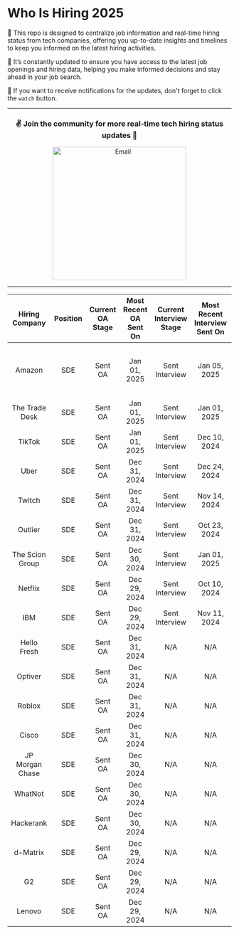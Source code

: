 # Who Is Hiring 2025

🌷 This repo is designed to centralize job information and real-time hiring status from tech companies, offering you up-to-date insights and timelines to keep you informed on the latest hiring activities.

🌟 It’s constantly updated to ensure you have access to the latest job openings and hiring data, helping you make informed decisions and stay ahead in your job search. 

🔔 If you want to receive notifications for the updates, don't forget to click the `watch` button.

--- 

<div align="center">
	<h3>✌️ Join the community for more real-time tech hiring status updates 🐳</h3>
  <div>
      <a href="https://discord.gg/awsKHewRGC">
      <img src="https://i.imgur.com/glICka0.png" width="300" alt="Email">
      </a>
  </div> 
</div>

--- 


| Hiring Company | Position | Current OA Stage | Most Recent OA Sent On | Current Interview Stage | Most Recent Interview Sent On |  Apply |
|:---------------:|:--------:|:----------------:|:----------------------:|:-----------------------:|:----------------------------:|:----------------------------:|
| Amazon          | SDE      | Sent OA          | Jan 01, 2025           | Sent Interview          | Jan 05, 2025                  | <a href="https://www.amazon.jobs/en/jobs/2828235/software-development-engineer-2025-us"><img src="https://banner2.cleanpng.com/20180622/qkc/kisspng-marywood-university-rochester-educational-opportun-apply-now-5b2d8c98647eb1.1381556815297117684116.jpg" width="118" alt="Apply"/> </a> 
| The Trade Desk  | SDE      | Sent OA          | Jan 01, 2025           | Sent Interview          | Jan 01, 2025                  |
| TikTok          | SDE      | Sent OA          | Jan 01, 2025           | Sent Interview          | Dec 10, 2024                  |
| Uber            | SDE      | Sent OA          | Dec 31, 2024           | Sent Interview          | Dec 24, 2024                  |
| Twitch          | SDE      | Sent OA          | Dec 31, 2024           | Sent Interview          | Nov 14, 2024                  |
| Outlier         | SDE      | Sent OA          | Dec 31, 2024           | Sent Interview          | Oct 23, 2024                  |
| The Scion Group | SDE      | Sent OA          | Dec 30, 2024           | Sent Interview          | Jan 01, 2025                  |
| Netflix         | SDE      | Sent OA          | Dec 29, 2024           | Sent Interview          | Oct 10, 2024                  |
| IBM             | SDE      | Sent OA          | Dec 29, 2024           | Sent Interview          | Nov 11, 2024                  |
| Hello Fresh     | SDE      | Sent OA          | Dec 31, 2024           | N/A                     | N/A                           |
| Optiver         | SDE      | Sent OA          | Dec 31, 2024           | N/A                     | N/A                           |
| Roblox          | SDE      | Sent OA          | Dec 31, 2024           | N/A                     | N/A                           |
| Cisco           | SDE      | Sent OA          | Dec 31, 2024           | N/A                     | N/A                           |
| JP Morgan Chase | SDE      | Sent OA          | Dec 30, 2024           | N/A                     | N/A                           |
| WhatNot         | SDE      | Sent OA          | Dec 30, 2024           | N/A                     | N/A                           |
| Hackerank       | SDE      | Sent OA          | Dec 30, 2024           | N/A                     | N/A                           |
| d-Matrix        | SDE      | Sent OA          | Dec 29, 2024           | N/A                     | N/A                           |
| G2              | SDE      | Sent OA          | Dec 29, 2024           | N/A                     | N/A                           |
| Lenovo          | SDE      | Sent OA          | Dec 29, 2024           | N/A                     | N/A                           |

